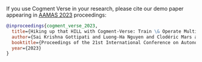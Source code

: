 If you use Cogment Verse in your research, please cite our demo paper appearing in [AAMAS 2023](https://aamas2023.soton.ac.uk) proceedings:

```bibtex
@inproceedings{cogment_verse_2023,
  title={Hiking up that HILL with Cogment-Verse: Train \& Operate Multi-agent Systems Learning from Humans},
  author={Sai Krishna Gottipati and Luong-Ha Nguyen and Clodéric Mars and Matthew E. Taylor},
  booktitle={Proceedings of the 21st International Conference on Autonomous Agents and Multiagent Systems},
  year={2023}
}
```
